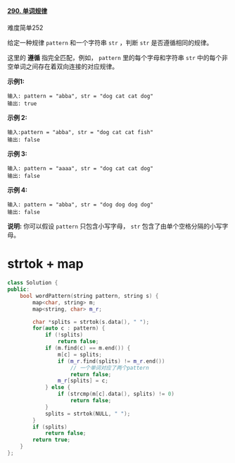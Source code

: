 #### [290. 单词规律](https://leetcode-cn.com/problems/word-pattern/)

难度简单252

给定一种规律 `pattern` 和一个字符串 `str` ，判断 `str` 是否遵循相同的规律。

这里的 **遵循** 指完全匹配，例如， `pattern` 里的每个字母和字符串 `str` 中的每个非空单词之间存在着双向连接的对应规律。

**示例1:**

```
输入: pattern = "abba", str = "dog cat cat dog"
输出: true
```

**示例 2:**

```
输入:pattern = "abba", str = "dog cat cat fish"
输出: false
```

**示例 3:**

```
输入: pattern = "aaaa", str = "dog cat cat dog"
输出: false
```

**示例 4:**

```
输入: pattern = "abba", str = "dog dog dog dog"
输出: false
```

**说明:**
你可以假设 `pattern` 只包含小写字母， `str` 包含了由单个空格分隔的小写字母。  





# strtok + map

```c++
class Solution {
public:
    bool wordPattern(string pattern, string s) {
        map<char, string> m;
        map<string, char> m_r;

        char *splits = strtok(s.data(), " ");
        for(auto c : pattern) {
            if (!splits)
                return false;
            if (m.find(c) == m.end()) {
                m[c] = splits;
                if (m_r.find(splits) != m_r.end())
                    // 一个单词对应了两个pattern
                    return false;
                m_r[splits] = c;
            } else {
                if (strcmp(m[c].data(), splits) != 0)
                    return false;
            }
            splits = strtok(NULL, " ");
        }
        if (splits)
            return false;
        return true;
    }
};
```

